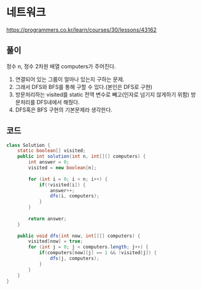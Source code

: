 # 네트워크

https://programmers.co.kr/learn/courses/30/lessons/43162

## 풀이

정수 n, 정수 2차원 배열 computers가 주어진다.

1. 연결되어 있는 그룹이 얼마나 있는지 구하는 문제.
2. 그래서 DFS와 BFS를 통해 구할 수 있다.(본인은 DFS로 구현)
3. 방문처리하는 visited를 static 전역 변수로 빼고(인자로 넘기지 않게하기 위함) 방문처리를 DFS내에서 해줬다.
4. DFS혹은 BFS 구현의 기본문제라 생각한다.

## 코드

```java
class Solution {
    static boolean[] visited;
    public int solution(int n, int[][] computers) {
		int answer = 0;
        visited = new boolean[n];
        
        for (int i = 0; i < n; i++) {
        	if(!visited[i]) {
        		answer++;
        		dfs(i, computers);
        	}
		}
        
        return answer;
    }
    
    public void dfs(int now, int[][] computers) {
    	visited[now] = true;
    	for (int j = 0; j < computers.length; j++) {
			if(computers[now][j] == 1 && !visited[j]) {
				dfs(j, computers);
			}
		}
    }
}
```